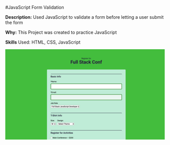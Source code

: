 #JavaScript Form Validation

**Description:** Used JavaScript to validate a form before letting a user submit the form

**Why:** This Project was created to practice JavaScript

**Skills** Used: HTML, CSS, JavaScript


![](Screenshot.png)